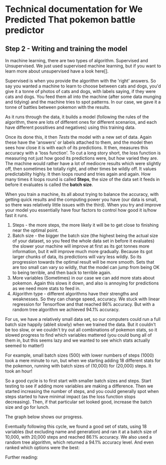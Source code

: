 # Technical documentation for We Predicted That pokemon battle predictor

## Step 2 - Writing and training the model

In machine learning, there are two types of algorithm. Supervised and Unsupervised. 
We just used supervised machine learning, but if you want to learn more about unsupervised have a look here[]. 

Supervised is when you provide the algorithm with the 'right' answers. So say you wanted a machine to learn to choose between cats and dogs, you'd give it a tonne of photos of cats and dogs, with labels saying, if they were cats and dogs. You feed them all into the machine (after some data munging and tidying) and the machine tries to spot patterns. In our case, we gave it a tonne of battles between pokemon with the results. 

As it runs through the data, it builds a model (following the rules of the algorithm, there are lots of different ones for different scenarios, and each have different possitives and negatives) using this training data.

Once its done this, it then *Tests* the model with a new set of data. Again these have the 'answers' or labels attached to them, and the model then sees how close it is with each of its predictions. It then, measures this accuracy with a 'loss function'. To cut a long story short, the loss function is measuring not just how good its predictions were, but how varied they are. The machine would rather have a lot of mediocre results which were slightly off, then sometimes be totally right, and other times be wildly off. It values predictability highly. It then loops round and tries again and again. How many times it loops round is called **Steps**, the size of the data set it feeds in before it evaluates is called the **batch size**.

When you train a machine, its all about trying to balance the accuracy, with getting quick results and the computing power you have (our data is small, so there was relatively little issues with the third). When you try and improve your model you essentially have four factors to control how good it is/how fast it runs. 

1) Steps - the more steps, the more likely it will be to get close to finishing near the optimal point. 
2) Batch size - the bigger the batch size (the highest being the actual size of your dataset, so you feed the whole data set in before it evaluates) the slower your machine will improve at first as its got tonnes more information, but it will improve much more gradually. Because its got larger chunks of data, its predictions will vary less wildly. So its progression towards the optimal result will be more smooth. Sets that are too small can vary so wildly, that the model can jump from being OK to being terrible, and then back to terrible again. 
3) More variables (Sometimes) in our case we can add more stats about pokemon. Again this slows it down, and also is annoying for predictions as we need more stats to feed in. 
4) Algorithm type - different algorithms have their strengths and weaknesses. So they can change speed, accuracy. We stuck with linear regression for Tensorflow and that reached 86% accuracy. But with a random tree algorithm we achieved 94.1% accuracy.  

For us, we have a relatively small data set, so our computers could run a full batch size happily (ableit slowly) when we trained the data. But it couldn't be too slow, or we couldn't try out all combinations of pokemon stats, so it slowed progress to find which variables mattered (you could bung all of them in, but this seems lazy and we wanted to see which stats actually seemed to matter!)

For example, small batch sizes (500) with lower numbers of steps (1000) took a mere minute to run, but when we starting adding 18 different stats for the pokemon, running with batch sizes of (10,000) for (20,000) steps. It took an hour! 

So a good cycle is to first start with smaller batch sizes and steps. Start testing to see if adding more variables are making a difference. Then we started increasing the number of steps, and you could generally spot when steps started to have minimal impact (as the loss function stops decreasing). Then, if that particular set looked good, increase the batch size and go for lunch. 

The graph below shows our progress. 


Eventually following this cycle, we found a good set of stats, using 18 variables (but excluding name and generation) and ran it at a batch size of 10,000, with 20,000 steps and reached 86.1% accuracy. We also used a random tree algorithm, which returned a 94.1% accuracy level. And even ranked which options were the best:



Further reading:






